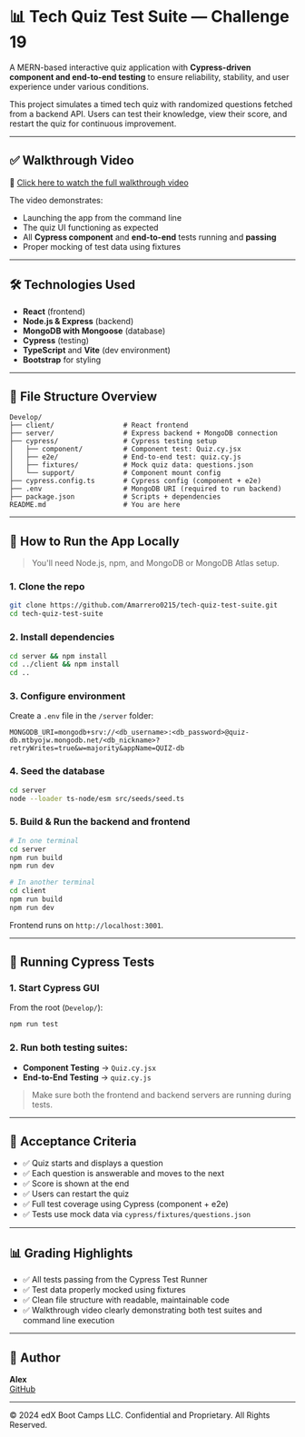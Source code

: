 # 📊 Tech Quiz Test Suite — Challenge 19

A MERN-based interactive quiz application with **Cypress-driven component and end-to-end testing** to ensure reliability, stability, and user experience under various conditions.

This project simulates a timed tech quiz with randomized questions fetched from a backend API. Users can test their knowledge, view their score, and restart the quiz for continuous improvement.

---

## ✅ Walkthrough Video

🎥 [Click here to watch the full walkthrough video](./Assets/videos/SmallCypressTestWalkthroughFile.mp4)

The video demonstrates:

- Launching the app from the command line
- The quiz UI functioning as expected
- All **Cypress component** and **end-to-end** tests running and **passing**
- Proper mocking of test data using fixtures

---

## 🛠️ Technologies Used

- **React** (frontend)
- **Node.js & Express** (backend)
- **MongoDB with Mongoose** (database)
- **Cypress** (testing)
- **TypeScript** and **Vite** (dev environment)
- **Bootstrap** for styling

---

## 📂 File Structure Overview

```
Develop/
├── client/                 # React frontend
├── server/                 # Express backend + MongoDB connection
├── cypress/                # Cypress testing setup
│   ├── component/          # Component test: Quiz.cy.jsx
│   ├── e2e/                # End-to-end test: quiz.cy.js
│   ├── fixtures/           # Mock quiz data: questions.json
│   └── support/            # Component mount config
├── cypress.config.ts       # Cypress config (component + e2e)
├── .env                    # MongoDB URI (required to run backend)
├── package.json            # Scripts + dependencies
README.md                   # You are here
```

---

## 🚀 How to Run the App Locally

> You'll need Node.js, npm, and MongoDB or MongoDB Atlas setup.

### 1. Clone the repo

```bash
git clone https://github.com/Amarrero0215/tech-quiz-test-suite.git
cd tech-quiz-test-suite
```

### 2. Install dependencies

```bash
cd server && npm install
cd ../client && npm install
cd ..
```

### 3. Configure environment

Create a `.env` file in the `/server` folder:

```env
MONGODB_URI=mongodb+srv://<db_username>:<db_password>@quiz-db.mtbyojw.mongodb.net/<db_nickname>?retryWrites=true&w=majority&appName=QUIZ-db
```

### 4. Seed the database

```bash
cd server
node --loader ts-node/esm src/seeds/seed.ts
```

### 5. Build & Run the backend and frontend

```bash
# In one terminal
cd server
npm run build
npm run dev

# In another terminal
cd client
npm run build
npm run dev
```

Frontend runs on `http://localhost:3001`.

---

## 🧪 Running Cypress Tests

### 1. Start Cypress GUI

From the root (`Develop/`):

```bash
npm run test
```

### 2. Run both testing suites:

- **Component Testing** → `Quiz.cy.jsx`
- **End-to-End Testing** → `quiz.cy.js`

> Make sure both the frontend and backend servers are running during tests.

---

## 📌 Acceptance Criteria

- ✅ Quiz starts and displays a question
- ✅ Each question is answerable and moves to the next
- ✅ Score is shown at the end
- ✅ Users can restart the quiz
- ✅ Full test coverage using Cypress (component + e2e)
- ✅ Tests use mock data via `cypress/fixtures/questions.json`

---

## 📊 Grading Highlights

- ✅ All tests passing from the Cypress Test Runner
- ✅ Test data properly mocked using fixtures
- ✅ Clean file structure with readable, maintainable code
- ✅ Walkthrough video clearly demonstrating both test suites and command line execution

---

## 💬 Author

**Alex**  
[GitHub](https://github.com/Amarrero0215)

---

© 2024 edX Boot Camps LLC. Confidential and Proprietary. All Rights Reserved.

